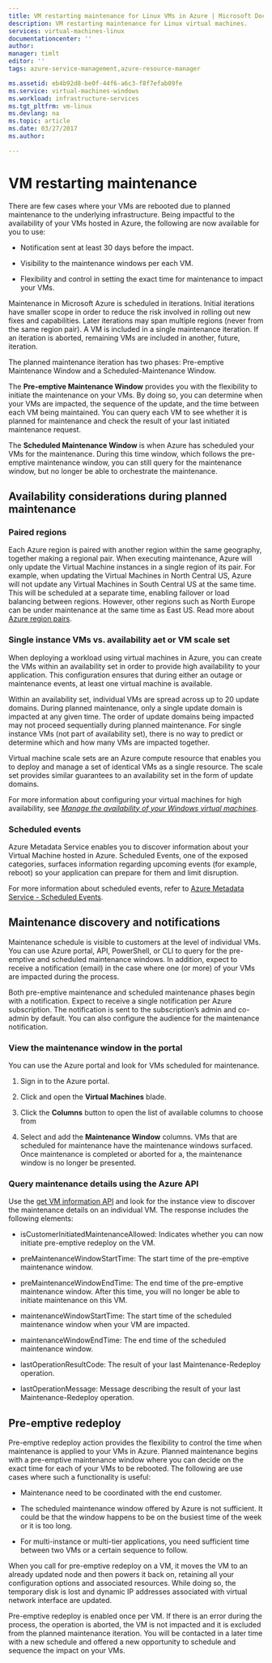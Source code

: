 ```yaml
---
title: VM restarting maintenance for Linux VMs in Azure | Microsoft Docs
description: VM restarting maintenance for Linux virtual machines.
services: virtual-machines-linux
documentationcenter: ''
author: 
manager: timlt
editor: ''
tags: azure-service-management,azure-resource-manager

ms.assetid: eb4b92d8-be0f-44f6-a6c3-f8f7efab09fe
ms.service: virtual-machines-windows
ms.workload: infrastructure-services
ms.tgt_pltfrm: vm-linux
ms.devlang: na
ms.topic: article
ms.date: 03/27/2017
ms.author: 

---
```


# VM restarting maintenance

There are few cases where your VMs are rebooted due to planned
maintenance to the underlying infrastructure. Being impactful to the
availability of your VMs hosted in Azure, the following are now
available for you to use:

-   Notification sent at least 30 days before the impact.

-   Visibility to the maintenance windows per each VM.

-   Flexibility and control in setting the exact time for maintenance to
    impact your VMs.

Maintenance in Microsoft Azure is scheduled in iterations. Initial
iterations have smaller scope in order to reduce the risk involved in
rolling out new fixes and capabilities. Later iterations may span
multiple regions (never from the same region pair). A VM is included in a single maintenance iteration. If an iteration is aborted, remaining VMs are included in another, future, 
iteration.

The planned maintenance iteration has two phases: Pre-emptive
Maintenance Window and a Scheduled-Maintenance Window.

The **Pre-emptive Maintenance Window** provides you with the flexibility
to initiate the maintenance on your VMs. By doing so, you can determine
when your VMs are impacted, the sequence of the update, and the time
between each VM being maintained. You can query each VM to see whether
it is planned for maintenance and check the result of your last
initiated maintenance request.

The **Scheduled Maintenance Window** is when Azure has scheduled your
VMs for the maintenance. During this time window, which follows the
pre-emptive maintenance window, you can still query for the maintenance
window, but no longer be able to orchestrate the maintenance.

## Availability considerations during planned maintenance 

### Paired regions

Each Azure region is paired with another region within the same
geography, together making a regional pair. When executing maintenance,
Azure will only update the Virtual Machine instances in a single region
of its pair. For example, when updating the Virtual Machines in North
Central US, Azure will not update any Virtual Machines in South Central
US at the same time. This will be scheduled at a separate time, enabling
failover or load balancing between regions. However, other regions such
as North Europe can be under maintenance at the same time as East US.
Read more about [Azure region
pairs](https://docs.microsoft.com/azure/best-practices-availability-paired-regions).

### Single instance VMs vs. availability aet or VM scale set

When deploying a workload using virtual machines in Azure, you can create the VMs within an availability set in order to provide
high availability to your application. This configuration ensures that during
either an outage or maintenance events, at least one virtual machine is available.

Within an availability set, individual VMs are spread across up to 20
update domains. During planned maintenance, only a single update domain
is impacted at any given time. The order of update domains being
impacted may not proceed sequentially during planned maintenance. For single instance VMs (not part of availability set), there is no way to predict or determine which and how many VMs
are impacted together.

Virtual machine scale sets are an Azure compute resource that enables
you to deploy and manage a set of identical VMs as a single resource.
The scale set provides similar guarantees to an availability set in the
form of update domains. 

For more information about configuring your virtual machines for high
availability, see [*Manage the availability of your Windows virtual
machines*](../virtual-machines-linux-manage-availability.md?toc=%2fazure%2fvirtual-machines%2flinux%2ftoc.json).

### Scheduled events

Azure Metadata Service enables you to discover information about your
Virtual Machine hosted in Azure. Scheduled Events, one of the exposed
categories, surfaces information regarding upcoming events (for example,
reboot) so your application can prepare for them and limit disruption.

For more information about scheduled events, refer to [Azure Metadata
Service - Scheduled
Events](../virtual-machines-scheduled-events.md).

## Maintenance discovery and notifications

Maintenance schedule is visible to customers at the level of individual
VMs. You can use Azure portal, API, PowerShell, or CLI to query for the
pre-emptive and scheduled maintenance windows. In addition, expect to
receive a notification (email) in the case where one (or more) of your
VMs are impacted during the process.

Both pre-emptive maintenance and scheduled maintenance phases begin with
a notification. Expect to receive a single notification per Azure
subscription. The notification is sent to the subscription’s admin
and co-admin by default. You can also configure the audience for the
maintenance notification.

### View the maintenance window in the portal 

You can use the Azure portal and look for VMs scheduled for maintenance.

1.  Sign in to the Azure portal.

2.  Click and open the **Virtual Machines** blade.

3.  Click the **Columns** button to open the list of available columns
    to choose from

4.  Select and add the **Maintenance Window** columns. VMs that are
    scheduled for maintenance have the maintenance windows
    surfaced. Once maintenance is completed or aborted for a, the
    maintenance window is no longer be presented.

### Query maintenance details using the Azure API

Use the [get VM information
API](https://docs.microsoft.com/rest/api/compute/virtualmachines/virtualmachines-get)
and look for the instance view to discover the maintenance details on an
individual VM. The response includes the following elements:

  - isCustomerInitiatedMaintenanceAllowed: Indicates whether you can now initiate pre-emptive redeploy on the VM.

  - preMaintenanceWindowStartTime: The start time of the pre-emptive maintenance window.

  - preMaintenanceWindowEndTime: The end time of the pre-emptive maintenance window. After this time, you will no longer be able to initiate maintenance on this VM.
    
  - maintenanceWindowStartTime: The start time of the scheduled maintenance window when your VM are impacted.

  - maintenanceWindowEndTime: The end time of the scheduled maintenance window.
  
  - lastOperationResultCode: The result of your last Maintenance-Redeploy operation.
 
  - lastOperationMessage:  Message describing the result of your last Maintenance-Redeploy operation.


## Pre-emptive redeploy

Pre-emptive redeploy action provides the flexibility to control the time
when maintenance is applied to your VMs in Azure. Planned
maintenance begins with a pre-emptive maintenance window where you can
decide on the exact time for each of your VMs to be rebooted. The
following are use cases where such a functionality is useful:

-   Maintenance need to be coordinated with the end customer.

-   The scheduled maintenance window offered by Azure is not sufficient.
    It could be that the window happens to be on the busiest time of the
    week or it is too long.

-   For multi-instance or multi-tier applications, you need sufficient
    time between two VMs or a certain sequence to follow.

When you call for pre-emptive redeploy on a VM, it moves the VM to an
already updated node and then powers it
back on, retaining all your configuration options and associated
resources. While doing so, the temporary disk is lost and dynamic IP
addresses associated with virtual network interface are updated.

Pre-emptive redeploy is enabled once per VM. If there is an error during the process, the operation is aborted,
the VM is not impacted and it is excluded from the planned
maintenance iteration. You will be contacted in a later time with a new schedule
and offered a new opportunity to schedule and sequence the impact on
your VMs.